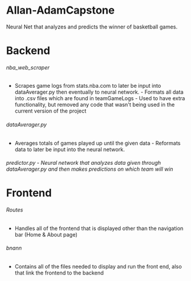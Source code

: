# Allan-AdamCapstone
Neural Net that analyzes and predicts the winner of basketball games.

# Backend
###### nba_web_scraper
- Scrapes game logs from stats.nba.com to later be input into dataAverager.py then eventually to neural network.
                - Formats all data into .csv files which are found in teamGameLogs
                - Used to have extra functionality, but removed any code that wasn't being used in the current version of the project
###### dataAverager.py
- Averages totals of games played up until the given data
                - Reformats data to later be input into the neural network.
###### predictor.py    - Neural network that analyzes data given through dataAverager.py and then makes predictions on which team will win

# Frontend
###### Routes
- Handles all of the frontend that is displayed other than the navigation bar (Home & About page)
###### bnann
- Contains all of the files needed to display and run the front end, also that link the frontend to the backend
